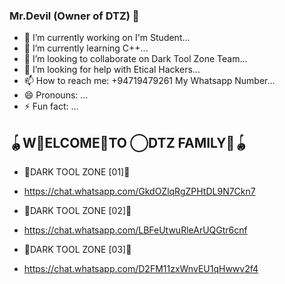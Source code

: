 ### Mr.Devil (Owner of DTZ) 👋



- 🔭 I’m currently working on I'm Student... 
- 🌱 I’m currently learning C++...
- 👯 I’m looking to collaborate on Dark Tool Zone Team... 
- 🤔 I’m looking for help with Etical Hackers... 
- 📫 How to reach me: +94719479261 My Whatsapp Number...
- 😄 Pronouns: ...
- ⚡ Fun fact: ...

## 🪀W⃢ELCOME⃤TO ⃝DTZ FAMILY⃢🪀


- 📍DARK TOOL ZONE [01]📍

- https://chat.whatsapp.com/GkdOZlqRgZPHtDL9N7Ckn7

- 📍DARK TOOL ZONE [02]📍

- https://chat.whatsapp.com/LBFeUtwuRleArUQGtr6cnf

- 📍DARK TOOL ZONE [03]📍

- https://chat.whatsapp.com/D2FM11zxWnvEU1qHwwv2f4

